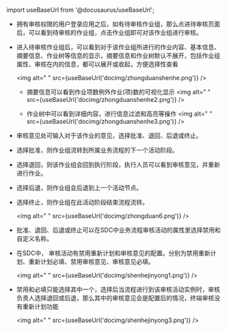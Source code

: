 
import useBaseUrl from '@docusaurus/useBaseUrl';

* 拥有审核权限的用户登录应用之后，如有待审核作业组，那么点进待审核页面后，可以看到待审核的作业组，点击作业组即可对该作业组进行审核。

* 进入待审核作业组后，可以看到对于该作业组所进行的作业内容、基本信息、摘要信息、作业树等信息的显示，摘要信息和作业树默认不展开，包括作业组属性、审核在内的信息，都可以展开或收起，方便选择性查看

  <img alt=" " src={useBaseUrl('docimg/zhongduanshenhe.png')} />

  * 摘要信息可以看到作业项数例外作业(项)数的可视化显示
    <img alt=" " src={useBaseUrl('docimg/zhongduanshenhe2.png')} />

  * 作业树中可以看到详细内容，进行信息过滤和高亮等操作
    <img alt=" " src={useBaseUrl('docimg/zhongduanshenhe3.png')} />

* 审核意见处可输入对于该作业的意见，选择批准、退回、后退或终止。

* 选择批准，则作业组流转到所属业务流程的下一个活动阶段。

* 选择退回，则该作业组会回到执行阶段，执行人员可以看到审核意见，并重新进行作业。

* 选择后退，则作业组会后退到上一个活动节点。

* 选择终止，则作业组在此活动阶段结束流程流转。

  <img alt=" " src={useBaseUrl('docimg/zhongduan6.png')} />

* 批准、退回、后退或终止可以在SDC中业务流程审核活动的属性里选择禁用和自定义名称。

* 在SDC中， 审核活动有禁用重新计划和审核意见的配置。分别为禁用重新计划、重新计划必填、禁用审核意见、审核意见必填。

   <img alt=" " src={useBaseUrl('docimg/shenhejinyong1.png')} />

* 禁用和必填只能选择其中一个，选择后当流程进行到该审核活动实例时，审核负责人选择退回或后退，那么其中的审核意见会是配置后的情况，终端审核没有重新计划功能

   <img alt=" " src={useBaseUrl('docimg/shenhejinyong3.png')} />
  